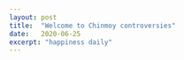 ```yaml
---
layout: post
title:  "Welcome to Chinmoy controversies"
date:   2020-06-25
excerpt: "happiness daily"
---
```

